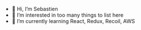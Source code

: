 - 👋 Hi, I’m Sebastien
- 👀 I’m interested in too many things to list here
- 🌱 I’m currently learning React, Redux, Recoil, AWS


<!---
sebValiantys/sebValiantys is a ✨ special ✨ repository because its `README.md` (this file) appears on your GitHub profile.
You can click the Preview link to take a look at your changes.
--->
